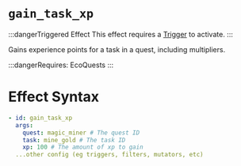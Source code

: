 # `gain_task_xp`
:::dangerTriggered Effect
This effect requires a [Trigger](https://plugins.auxilor.io/effects/all-triggers) to activate.
:::

Gains experience points for a task in a quest, including multipliers.

:::dangerRequires:
EcoQuests
:::

# Effect Syntax

```yaml
- id: gain_task_xp
  args:
    quest: magic_miner # The quest ID
    task: mine_gold # The task ID
    xp: 100 # The amount of xp to gain
  ...other config (eg triggers, filters, mutators, etc)
```
